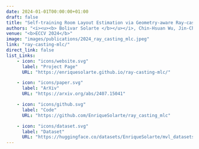 ```yaml
---
date: 2024-01-01T00:00:00+01:00
draft: false
title: "Self-training Room Layout Estimation via Geometry-aware Ray-casting"
authors: "<i><u><b> Bolivar Solarte </b></u></i>, Chin-Hsuan Wu, Jin-Cheng Jhang, Jonathan Lee, Yi-Hsuan Tsai, and Min Sun."
venue: "<b>ECCV 2024</b>"
image: "images/publications/2024_ray_casting_mlc.jpeg"
link: "ray-casting-mlc/"
direct_link: false
list_Links:
    - icon: "icons/website.svg"
      label: "Project Page"
      URL: "https://enriquesolarte.github.io/ray-casting-mlc/"

    - icon: "icons/paper.svg"
      label: "ArXiv"
      URL: "https://arxiv.org/abs/2407.15041"

    - icon: "icons/github.svg"
      label: "Code"
      URL: "https://github.com/EnriqueSolarte/ray_casting_mlc"

    - icon: "icons/dataset.svg"
      label: "Dataset"
      URL: "https://huggingface.co/datasets/EnriqueSolarte/mvl_datasets"
---
```

